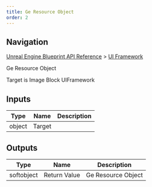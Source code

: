 ```yaml
---
title: Ge Resource Object
order: 2
---
```

## Navigation

[Unreal Engine Blueprint API Reference](https://dev.epicgames.com/documentation/en-us/unreal-engine/BlueprintAPI) > [UI Framework](https://dev.epicgames.com/documentation/en-us/unreal-engine/BlueprintAPI/UIFramework)

Ge Resource Object

Target is Image Block UIFramework

## Inputs

| Type | Name | Description |
| --- | --- | --- |
| object | Target |  |

## Outputs

| Type | Name | Description |
| --- | --- | --- |
| softobject | Return Value | Ge Resource Object |
